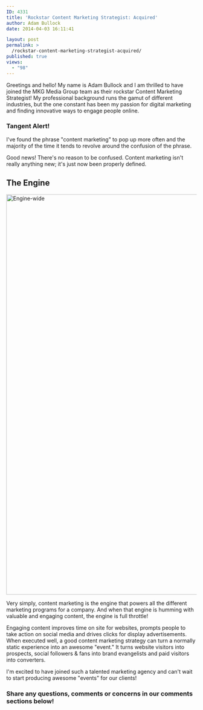 ```yaml
---
ID: 4331
title: 'Rockstar Content Marketing Strategist: Acquired'
author: Adam Bullock
date: 2014-04-03 16:11:41

layout: post
permalink: >
  /rockstar-content-marketing-strategist-acquired/
published: true
views:
  - "98"
---
```

<p>Greetings and hello! My name is Adam Bullock and I am thrilled to have joined the MKG Media Group team as their rockstar Content Marketing Strategist! My professional background runs the gamut of different industries, but the one constant has been my passion for digital marketing and finding innovative ways to engage people online.</p><!--more-->

<h3>Tangent Alert!</h3>

<p>I've found the phrase "content marketing" to pop up more often and the majority of the time it tends to revolve around the confusion of the phrase.</p>

<p>Good news! There's no reason to be confused. Content marketing isn't really anything new; it's just now been properly defined.</p>

<h2>The Engine</h2>

<img src="http://mkgmediagroup.com/wp-content/uploads/2014/04/Engine-wide.jpg" alt="Engine-wide" width="1840" height="1060" class="alignnone size-full wp-image-4365" />

<p>Very simply, content marketing is the engine that powers all the different marketing programs for a company. And when that engine is humming with valuable and engaging content, the engine is full throttle!</p>

<p>Engaging content improves time on site for websites, prompts people to take action on social media and drives clicks for display advertisements. When executed well, a good content marketing strategy can turn a normally static experience into an awesome "event." It turns website visitors into prospects, social followers &amp; fans into brand evangelists and paid visitors into converters.</p>

<p>I'm excited to have joined such a talented marketing agency and can't wait to start producing awesome "events" for our clients!</p>

<h3>Share any questions, comments or concerns in our comments sections below!</h3>